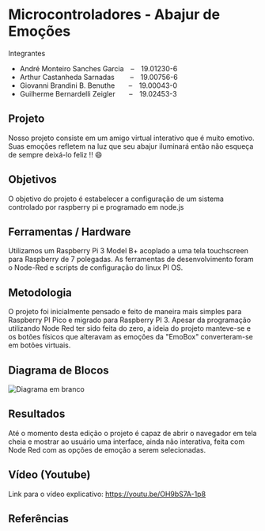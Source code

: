 # Microcontroladores - Abajur de Emoções

Integrantes
- André Monteiro Sanches Garcia&emsp;–&emsp;19.01230-6
- Arthur Castanheda Sarnadas&emsp;&nbsp;&emsp;–&emsp;19.00756-6
- Giovanni Brandini B. Benuthe&emsp;&emsp;–&emsp;19.00043-0
- Guilherme Bernardelli Zeigler&emsp;&emsp;–&emsp;19.02453-3

## Projeto
Nosso projeto consiste em um amigo virtual interativo que é muito emotivo.<br/>Suas emoções refletem na luz que seu abajur iluminará então não esqueça de sempre deixá-lo feliz !! 😄

## Objetivos
O objetivo do projeto é estabelecer a configuração de um sistema controlado por raspberry pi e programado em node.js

## Ferramentas / Hardware
Utilizamos um Raspberry Pi 3 Model B+ acoplado a uma tela touchscreen para Raspberry de 7 polegadas.
As ferramentas de desenvolvimento foram o Node-Red e scripts de configuração do linux PI OS.

## Metodologia
O projeto foi inicialmente pensado e feito de maneira mais simples para Raspberry PI Pico e migrado para Raspberry PI 3.
Apesar da programação utilizando Node Red ter sido feita do zero, a ideia do projeto manteve-se e os botões físicos que alteravam as emoções da "EmoBox" converteram-se em botões virtuais.

## Diagrama de Blocos

![Diagrama em branco](https://user-images.githubusercontent.com/79452579/194165596-9e2ce5d2-525a-4607-b50a-4fcba2e127af.png)

## Resultados
Até o momento desta edição o projeto é capaz de abrir o navegador em tela cheia e mostrar ao usuário uma interface, ainda não interativa, feita com Node Red com as opções de emoção a serem selecionadas.

## Vídeo (Youtube)
Link para o vídeo explicativo: https://youtu.be/OH9bS7A-1p8

## Referências
